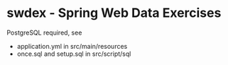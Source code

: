 # swdex - Spring Web Data Exercises

PostgreSQL required, see
- application.yml in src/main/resources
- once.sql and setup.sql in src/script/sql
